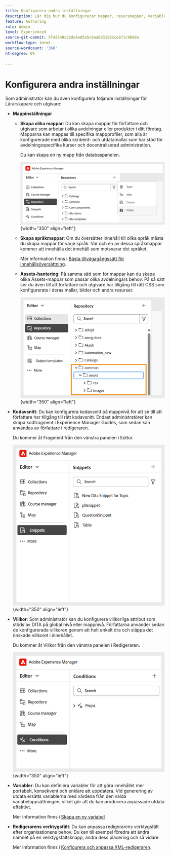 ```yaml
---
title: Konfigurera andra inställningar
description: Lär dig hur du konfigurerar mappar, resursmappar, variabler, kodavsnitt, villkor med mera för olika avdelningar i Experience Manager Guides.
feature: Authoring
role: Admin
level: Experienced
source-git-commit: 5f42540a32da6e85a5c8aa0831582ce871c9088a
workflow-type: tm+mt
source-wordcount: '360'
ht-degree: 0%

---
```


# Konfigurera andra inställningar

Som administratör kan du även konfigurera följande inställningar för Lärarskapare och utgivare:

- **Mappinställningar**
   - **Skapa olika mappar**: Du kan skapa mappar för författare och utgivare som arbetar i olika avdelningar eller produkter i ditt företag. Mapparna kan mappas till specifika mappprofiler, som alla är konfigurerade med olika skribent- och utdatamallar som har stöd för avdelningsspecifika kurser och decentraliserad administration.

     Du kan skapa en ny mapp från databaspanelen.

     ![](assets/create-new-folder.png){width="350" align="left"}
   - **Skapa språkmappar**: Om du översätter innehåll till olika språk måste du skapa mappar för varje språk. Var och en av dessa språkmappar kommer att innehålla det innehåll som motsvarar det språket.

     Mer information finns i [Bästa tillvägagångssätt för innehållsöversättning](../user-guide/translation-first-time.md).
   - **Assets-hantering**: På samma sätt som för mappar kan du skapa olika Assets-mappar som passar olika avdelningars behov. På så sätt ser du även till att författare och utgivare har tillgång till rätt CSS som konfigurerats i deras mallar, bilder och andra resurser.

     ![](assets/configure-assets-folder.png){width="350" align="left"}
- **Kodavsnitt**: Du kan konfigurera kodavsnitt på mappnivå för att se till att författare har tillgång till rätt kodavsnitt. Endast administratörer kan skapa kodfragment i Experience Manager Guides, som sedan kan användas av författare i redigeraren.

  Du kommer åt Fragment från den vänstra panelen i Editor.

  ![](assets/create-snippets.png){width="350" align="left"}
- **Villkor**: Som administratör kan du konfigurera villkorliga attribut som stöds av DITA på global nivå eller mappnivå. Författarna använder sedan de konfigurerade villkoren genom att helt enkelt dra och släppa det önskade villkoret i innehållet.

  Du kommer åt Villkor från den vänstra panelen i Redigeraren.

  ![](assets/create-conditions.png){width="350" align="left"}
- **Variabler**: Du kan definiera variabler för att göra innehållet mer portabelt, konsekvent och enklare att uppdatera. Vid generering av utdata ersätts variablerna med värdena från den valda variabeluppsättningen, vilket gör att du kan producera anpassade utdata effektivt.

  Mer information finns i [Skapa en ny variabel](../native-pdf/native-pdf-variables.md#create-a-new-variable)

- **Redigerarens verktygsfält**: Du kan anpassa redigerarens verktygsfält efter organisationens behov. Du kan till exempel föredra att ändra namnet på en verktygsfältsknapp, ändra dess placering och så vidare.

  Mer information finns i [Konfigurera och anpassa XML-redigeraren](../cs-install-guide/conf-folder-level.md#configure-and-customize-the-xml-editor-id2065g300o5z).
